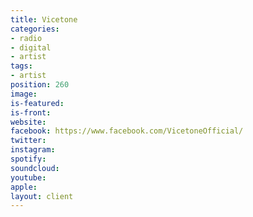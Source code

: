 ```yaml
---
title: Vicetone
categories:
- radio
- digital
- artist
tags:
- artist
position: 260
image: 
is-featured: 
is-front: 
website: 
facebook: https://www.facebook.com/VicetoneOfficial/
twitter: 
instagram: 
spotify: 
soundcloud: 
youtube: 
apple: 
layout: client
---
```


